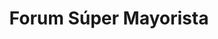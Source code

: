 ---
title: "Forum Súper Mayorista"
url: /caracas/forum-super-mayorista-av-caracas/
shop: Supermarkt
---